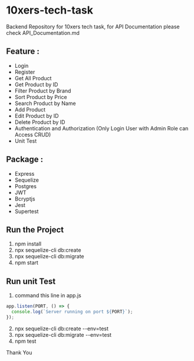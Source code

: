 # 10xers-tech-task
Backend Repository for 10xers tech task, for API Documentation please check API_Documentation.md

## Feature :
- Login
- Register
- Get All Product
- Get Product by ID
- Filter Product by Brand
- Sort Product by Price
- Search Product by Name
- Add Product
- Edit Product by ID
- Delete Product by ID 
- Authentication and Authorization (Only Login User with Admin Role can Access CRUD)
- Unit Test

## Package :
- Express
- Sequelize
- Postgres
- JWT
- Bcryptjs
- Jest
- Supertest

## Run the Project
1. npm install
2. npx sequelize-cli db:create
3. npx sequelize-cli db:migrate
4. npm start

## Run unit Test
1. command this line in app.js
```javascript
app.listen(PORT, () => {
  console.log(`Server running on port ${PORT}`);
});
```
2. npx sequelize-cli db:create --env=test
3. npx sequelize-cli db:migrate --env=test
4. npm test

Thank You



